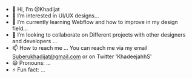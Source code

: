 - 👋 Hi, I’m @Khadijat
- 👀 I’m interested in UI/UX designs...
- 🌱 I’m currently learning Webflow and how to improve in my design field...
- 💞️ I’m looking to collaborate on Different projects with other designers and developers ...
- 📫 How to reach me ... You can reach me via my email Suberukhadijat@gmail.com or on Twitter 'KhadeejahhS'
- 😄 Pronouns: ...
- ⚡ Fun fact: ...

<!---
Khadijat2/Khadijat2 is a ✨ special ✨ repository because its `README.md` (this file) appears on your GitHub profile.
You can click the Preview link to take a look at your changes.
--->
